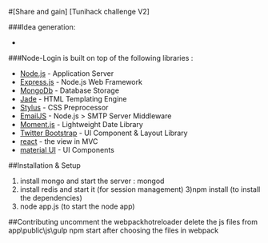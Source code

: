 #[Share and gain] [Tunihack challenge V2]

###Idea generation:

* 

###Node-Login is built on top of the following libraries :

* [Node.js](http://nodejs.org/) - Application Server
* [Express.js](http://expressjs.com/) - Node.js Web Framework
* [MongoDb](http://mongodb.org/) - Database Storage
* [Jade](http://jade-lang.com/) - HTML Templating Engine
* [Stylus](http://stylus-lang.com/) - CSS Preprocessor
* [EmailJS](http://github.com/eleith/emailjs) - Node.js > SMTP Server Middleware
* [Moment.js](http://momentjs.com/) - Lightweight Date Library
* [Twitter Bootstrap](http://twitter.github.com/bootstrap/) - UI Component & Layout Library
* [react](http://twitter.github.com/bootstrap/) - the view in MVC
* [material UI](material-ui.com) - UI Components 

##Installation & Setup
1) install mongo and start the server : mongod
2) install redis and start it (for session management)
3)npm install (to install the dependencies)
4) node app.js (to start the node app)


##Contributing
uncomment the webpackhotreloader
delete the js files from app\public\js\gulp
npm start after choosing the files in webpack
